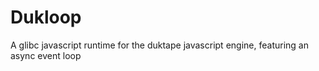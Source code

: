 # Dukloop

A glibc javascript runtime for the duktape javascript engine, featuring an async event loop

